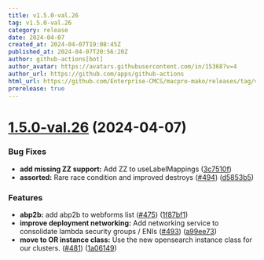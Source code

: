 ```yaml
---
title: v1.5.0-val.26
tag: v1.5.0-val.26
category: release
date: 2024-04-07
created_at: 2024-04-07T19:08:45Z
published_at: 2024-04-07T20:56:20Z
author: github-actions[bot]
author_avatar: https://avatars.githubusercontent.com/in/15368?v=4
author_url: https://github.com/apps/github-actions
html_url: https://github.com/Enterprise-CMCS/macpro-mako/releases/tag/v1.5.0-val.26
prerelease: true
---
```


# [1.5.0-val.26](https://github.com/Enterprise-CMCS/macpro-mako/compare/v1.5.0-val.25...v1.5.0-val.26) (2024-04-07)


### Bug Fixes

* **add missing ZZ support:**  Add ZZ to useLabelMappings ([3c7510f](https://github.com/Enterprise-CMCS/macpro-mako/commit/3c7510ff2bf9009301fd9ad18d8958d43b61d46c))
* **assorted:**  Rare race condition and improved destroys ([#494](https://github.com/Enterprise-CMCS/macpro-mako/issues/494)) ([d5853b5](https://github.com/Enterprise-CMCS/macpro-mako/commit/d5853b562f01473ae99c52d241f2b624285c138f))


### Features

* **abp2b:** add abp2b to webforms list ([#475](https://github.com/Enterprise-CMCS/macpro-mako/issues/475)) ([1f87bf1](https://github.com/Enterprise-CMCS/macpro-mako/commit/1f87bf183e5fbc0016e2130221c4c1c3e0098855))
* **improve deployment networking:**  Add networking service to consolidate lambda security groups / ENIs ([#493](https://github.com/Enterprise-CMCS/macpro-mako/issues/493)) ([a99ee73](https://github.com/Enterprise-CMCS/macpro-mako/commit/a99ee7304e439da361ecc603e3d19b6267aa60b1))
* **move to OR instance class:**  Use the new opensearch instance class for our clusters. ([#481](https://github.com/Enterprise-CMCS/macpro-mako/issues/481)) ([1a06149](https://github.com/Enterprise-CMCS/macpro-mako/commit/1a06149480630b1dbcb37e848f3625fd002badd9))




